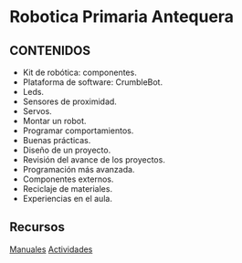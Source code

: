# Robotica Primaria Antequera

## CONTENIDOS
* Kit de robótica: componentes.
* Plataforma de software: CrumbleBot.
* Leds.
* Sensores de proximidad.
* Servos.
* Montar un robot.
* Programar comportamientos.
* Buenas prácticas.
* Diseño de un proyecto.
* Revisión del avance de los proyectos.
* Programación más avanzada.
* Componentes externos.
* Reciclaje de materiales.
* Experiencias en el aula.

## Recursos


[Manuales](http://complubot.com/inicio/proyectos/swr/manuales/)
[Actividades](http://complubot.com/inicio/proyectos/swr/actividades/)
